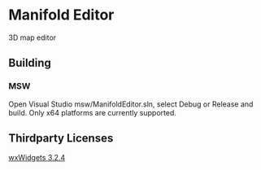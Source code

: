 # Manifold Editor
3D map editor

## Building
### MSW

Open Visual Studio msw/ManifoldEditor.sln, select Debug or Release and build. Only x64 platforms are currently supported.


## Thirdparty Licenses

[wxWidgets 3.2.4](thirdparty/wxWidgets-3.2.4/docs/licence.txt)